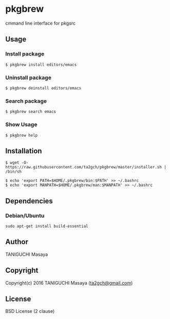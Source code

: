 # pkgbrew
cmmand line interface for pkgsrc

## Usage

### Install package

```
$ pkgbrew install editors/emacs
```

### Uninstall package

```
$ pkgbrew deinstall editors/emacs
```

### Search package

```
$ pkgbrew search emacs
```

### Show Usage

```
$ pkgbrew help
```

## Installation

```
$ wget -O- https://raw.githubusercontent.com/ta2gch/pkgbrew/master/installer.sh | /bin/sh

$ echo 'export PATH=$HOME/.pkgbrew/bin:$PATH' >> ~/.bashrc
$ echo 'export MANPATH=$HOME/.pkgbrew/man:$MANPATH' >> ~/.bashrc
```

## Dependencies

### Debian/Ubuntu

```
sudo apt-get install build-essential
```

## Author

TANIGUCHI Masaya

## Copyright

Copyright(c) 2016 TANIGUCHI Masaya (ta2gch@gmail.com)

## License

BSD License (2 clause)

